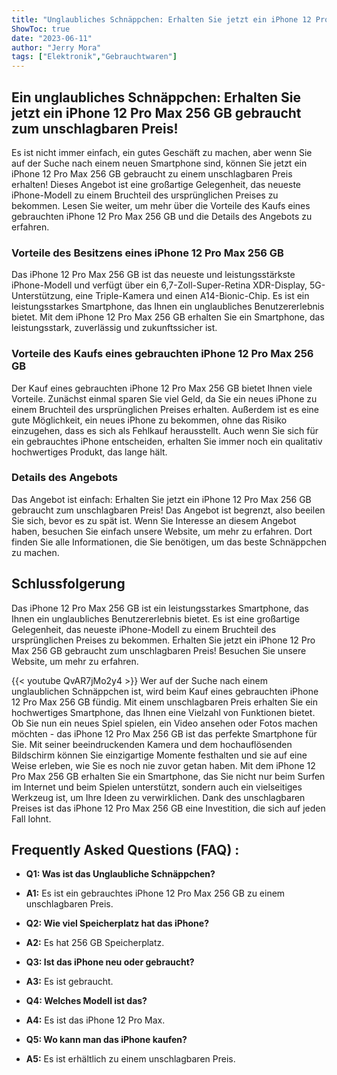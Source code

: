 ```yaml
---
title: "Unglaubliches Schnäppchen: Erhalten Sie jetzt ein iPhone 12 Pro Max 256 GB gebraucht zum unschlagbaren Preis!"
ShowToc: true 
date: "2023-06-11"
author: "Jerry Mora" 
tags: ["Elektronik","Gebrauchtwaren"]
---
```

## Ein unglaubliches Schnäppchen: Erhalten Sie jetzt ein iPhone 12 Pro Max 256 GB gebraucht zum unschlagbaren Preis!
Es ist nicht immer einfach, ein gutes Geschäft zu machen, aber wenn Sie auf der Suche nach einem neuen Smartphone sind, können Sie jetzt ein iPhone 12 Pro Max 256 GB gebraucht zu einem unschlagbaren Preis erhalten! Dieses Angebot ist eine großartige Gelegenheit, das neueste iPhone-Modell zu einem Bruchteil des ursprünglichen Preises zu bekommen. Lesen Sie weiter, um mehr über die Vorteile des Kaufs eines gebrauchten iPhone 12 Pro Max 256 GB und die Details des Angebots zu erfahren.

### Vorteile des Besitzens eines iPhone 12 Pro Max 256 GB

Das iPhone 12 Pro Max 256 GB ist das neueste und leistungsstärkste iPhone-Modell und verfügt über ein 6,7-Zoll-Super-Retina XDR-Display, 5G-Unterstützung, eine Triple-Kamera und einen A14-Bionic-Chip. Es ist ein leistungsstarkes Smartphone, das Ihnen ein unglaubliches Benutzererlebnis bietet. Mit dem iPhone 12 Pro Max 256 GB erhalten Sie ein Smartphone, das leistungsstark, zuverlässig und zukunftssicher ist.

### Vorteile des Kaufs eines gebrauchten iPhone 12 Pro Max 256 GB

Der Kauf eines gebrauchten iPhone 12 Pro Max 256 GB bietet Ihnen viele Vorteile. Zunächst einmal sparen Sie viel Geld, da Sie ein neues iPhone zu einem Bruchteil des ursprünglichen Preises erhalten. Außerdem ist es eine gute Möglichkeit, ein neues iPhone zu bekommen, ohne das Risiko einzugehen, dass es sich als Fehlkauf herausstellt. Auch wenn Sie sich für ein gebrauchtes iPhone entscheiden, erhalten Sie immer noch ein qualitativ hochwertiges Produkt, das lange hält.

### Details des Angebots

Das Angebot ist einfach: Erhalten Sie jetzt ein iPhone 12 Pro Max 256 GB gebraucht zum unschlagbaren Preis! Das Angebot ist begrenzt, also beeilen Sie sich, bevor es zu spät ist. Wenn Sie Interesse an diesem Angebot haben, besuchen Sie einfach unsere Website, um mehr zu erfahren. Dort finden Sie alle Informationen, die Sie benötigen, um das beste Schnäppchen zu machen.

## Schlussfolgerung

Das iPhone 12 Pro Max 256 GB ist ein leistungsstarkes Smartphone, das Ihnen ein unglaubliches Benutzererlebnis bietet. Es ist eine großartige Gelegenheit, das neueste iPhone-Modell zu einem Bruchteil des ursprünglichen Preises zu bekommen. Erhalten Sie jetzt ein iPhone 12 Pro Max 256 GB gebraucht zum unschlagbaren Preis! Besuchen Sie unsere Website, um mehr zu erfahren.

{{< youtube QvAR7jMo2y4 >}} 
Wer auf der Suche nach einem unglaublichen Schnäppchen ist, wird beim Kauf eines gebrauchten iPhone 12 Pro Max 256 GB fündig. Mit einem unschlagbaren Preis erhalten Sie ein hochwertiges Smartphone, das Ihnen eine Vielzahl von Funktionen bietet. Ob Sie nun ein neues Spiel spielen, ein Video ansehen oder Fotos machen möchten - das iPhone 12 Pro Max 256 GB ist das perfekte Smartphone für Sie. Mit seiner beeindruckenden Kamera und dem hochauflösenden Bildschirm können Sie einzigartige Momente festhalten und sie auf eine Weise erleben, wie Sie es noch nie zuvor getan haben. Mit dem iPhone 12 Pro Max 256 GB erhalten Sie ein Smartphone, das Sie nicht nur beim Surfen im Internet und beim Spielen unterstützt, sondern auch ein vielseitiges Werkzeug ist, um Ihre Ideen zu verwirklichen. Dank des unschlagbaren Preises ist das iPhone 12 Pro Max 256 GB eine Investition, die sich auf jeden Fall lohnt.

## Frequently Asked Questions (FAQ) :
- **Q1: Was ist das Unglaubliche Schnäppchen?** 
- **A1:** Es ist ein gebrauchtes iPhone 12 Pro Max 256 GB zu einem unschlagbaren Preis.

- **Q2: Wie viel Speicherplatz hat das iPhone?**
- **A2:** Es hat 256 GB Speicherplatz.

- **Q3: Ist das iPhone neu oder gebraucht?**
- **A3:** Es ist gebraucht.

- **Q4: Welches Modell ist das?**
- **A4:** Es ist das iPhone 12 Pro Max.

- **Q5: Wo kann man das iPhone kaufen?**
- **A5:** Es ist erhältlich zu einem unschlagbaren Preis.


